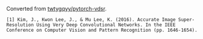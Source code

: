 Converted from [twtygqyy/pytorch-vdsr](https://github.com/twtygqyy/pytorch-vdsr/tree/514b021044018baf909e79f48392783daa592888).

```
[1] Kim, J., Kwon Lee, J., & Mu Lee, K. (2016). Accurate Image Super-Resolution Using Very Deep Convolutional Networks. In the IEEE Conference on Computer Vision and Pattern Recognition (pp. 1646-1654).
```

